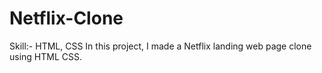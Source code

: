 # Netflix-Clone
Skill:- HTML, CSS In this project, I made a Netflix landing web page clone using HTML CSS.
